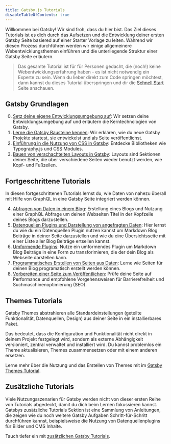 ```yaml
---
title: Gatsby.js Tutorials
disableTableOfContents: true
---
```


Willkommen bei Gatsby! Wir sind froh, dass du hier bist. Das Ziel dieses
Tutorials ist es dich durch das Aufsetzen und die Entwicklung deiner ersten
Gatsby Seite basiered auf einer Starter Vorlage zu leiten. Während wir diesen
Prozess durchführen werden wir einige allgemeinere Webentwicklungsthemen
einführen und die unterliegende Struktur einer Gatsby Seite erläutern.

> Das gesamte Tutorial ist für für Personen gedacht, die (noch!) keine
> Webentwicklungserfahrung haben - es ist nicht notwendig ein Experte zu sein.
> Wenn du lieber direkt zum Code springen möchtest, dann kannst du dieses
> Tutorial überspringen und dir die [Schnell Start](/docs/quick-start) Seite
> anschauen.

## Gatsby Grundlagen

0. [Setz deine eigene Entwicklungsumgebung auf](/tutorial/part-zero/): Wir
   setzen deine Entwicklungsumgebung auf und erläutern die Kerntechnologien von
   Gatsby.
1. [Lerne die Gatsby Bausteine kennen](/tutorial/part-one/): Wir erklären,
   wie du neue Gatsby Projekte startest, sie entwickelst und als Seite
   veröffentlichst.
2. [Einführung in die Nutzung von CSS in Gatsby](/tutorial/part-two/): Entdecke
   Bibliotheken wie Typography.js und CSS Modules.
3. [Bauen von verschachtelten Layouts in Gatsby](/tutorial/part-three/):
   Layouts sind Sektionen deiner Seite, die über verschiedene Seiten wieder
   benutzt werden, wie Kopf- und Fußzeilen.

## Fortgeschrittene Tutorials

In diesen fortgeschrittenen Tutorials lernst du, wie Daten von nahezu
überall mit Hilfe von GraphQL in eine Gatsby Seite integriert werden können.

4. [Abfragen von Daten in einem Blog](/tutorial/part-four/): Erstellung eines
   Blogs und Nutzung einer GraphQL Abfrage um deinen Webseiten Titel in der
   Kopfzeile deines Blogs darzustellen.
5. [Datenquellen Plugins und Darstellung von angefragten Daten](/tutorial/part-five/):
   Hier lernst du wie du ein Datenquellen Plugin nutzen kannst um Markdown
   Blog Beiträge in deiner Seite darzustellen und wie du eine Übersichtsseite mit
   einer Liste aller Blog Beiträge ertsellen kannst.
6. [Umformende Plugins](/tutorials/part-six/): Nutze ein umformendes
   Plugin um Markdown Blog Beiträge in eine Form zu transforimieren, die der
   dein Blog als Webseite darstellen kann.
7. [Programmatisches Erstellen von Seiten aus Daten](/tutorial/part-seven/):
   Lerne wie Seiten für deinen Blog programatisch erstellt werden können.
8. [Vorbereiten einer Seite zum Veröffentlichen](/tutorial/part-eight/):
   Prüfe deine Seite auf Performance und empfohlene Vorgehensweisen
   für Barrierefreiheit und Suchmaschinenoptimierung (SEO).

## Themes Tutorials

Gatsby Themes abstrahieren alle Standardeinstellungen (geteilte Funktionalität,
Datenquellen, Design) aus deiner Seite in ein installierbares Paket.

Das bedeutet, dass die Konfiguration und Funktionalität nicht direkt in deinem
Projekt festgelegt wird, sondern als externe Abhängigkeit versioniert, zentral
verwaltet und installiert wird. Du kannst problemlos ein Theme aktualisieren,
Themes zusammensetzen oder mit einem anderen ersetzen.

Lerne mehr über die Nutzung und das Erstellen von Themes mit im
[Gatsby Themes Tutorial](/tutorial/theme-tutorials/).

## Zusätzliche Tutorials

Viele Nutzungsszenarien für Gatsby werden nicht von dieser
ersten Reihe von Tutorials abgedeckt, damit du dich beim Lernen fokussieren kannst.
Gatsbys zusätzliche Tutorials Sektion ist eine Sammlung von Anleitungen, die
zeigen wie du noch weitere Gatsby Aufgaben Schritt-für-Schritt durchführen
kannst, beispielsweise die Nutzung von Datenquellenplugins für Bilder und CMS
Inhalte.

Tauch tiefer ein mit [zusätzlichen Gatsby Tutorials](/tutorial/additional-tutorials).
